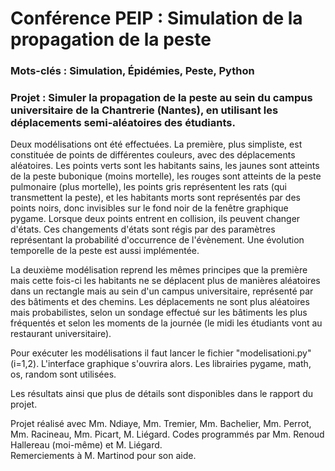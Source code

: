 # Conférence PEIP : Simulation de la propagation de la peste

### Mots-clés : Simulation, Épidémies, Peste, Python

### Projet : Simuler la propagation de la peste au sein du campus universitaire de la Chantrerie (Nantes), en utilisant les déplacements semi-aléatoires des étudiants.

Deux modélisations ont été effectuées. La première, plus simpliste, est constituée de points de différentes couleurs, avec des déplacements aléatoires. Les points verts sont les habitants sains, les jaunes sont atteints de la peste bubonique (moins mortelle), les rouges sont atteints de la peste pulmonaire (plus mortelle), les points gris représentent les rats (qui transmettent la peste), et les habitants morts sont représentés par des points noirs, donc invisibles sur le fond noir de la fenêtre graphique pygame.
Lorsque deux points entrent en collision, ils peuvent changer d'états. Ces changements d'états sont régis par des paramètres représentant la probabilité d'occurrence de l'évènement. Une évolution temporelle de la peste est aussi implémentée.

La deuxième modélisation reprend les mêmes principes que la première mais cette fois-ci les habitants ne se déplacent plus de manières aléatoires dans un rectangle mais au sein d'un campus universitaire, représenté par des bâtiments et des chemins. Les déplacements ne sont plus aléatoires mais probabilistes, selon un sondage effectué sur les bâtiments les plus fréquentés et selon les moments de la journée (le midi les étudiants vont au restaurant universitaire). 

Pour exécuter les modélisations il faut lancer le fichier "modelisationi.py" (i=1,2). L'interface graphique s'ouvrira alors. Les librairies pygame, math, os, random sont utilisées.

Les résultats ainsi que plus de détails sont disponibles dans le rapport du projet.

Projet réalisé avec Mm. Ndiaye, Mm. Tremier, Mm. Bachelier, Mm. Perrot, Mm. Racineau, Mm. Picart, M. Liégard. Codes programmés par Mm. Renoud Hallereau (moi-même) et M. Liégard.  
Remerciements à M. Martinod pour son aide.
